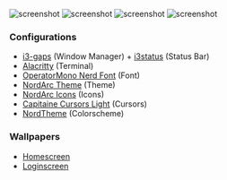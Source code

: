 
![screenshot](https://raw.githubusercontent.com/sarveshspatil111/i3wm-nord/main/i3wm-nord.png)
![screenshot](https://raw.githubusercontent.com/sarveshspatil111/i3wm-nord/main/screenshots/SC1.png)
![screenshot](https://raw.githubusercontent.com/sarveshspatil111/i3wm-nord/main/screenshots/SC2.png)
![screenshot](https://raw.githubusercontent.com/sarveshspatil111/i3wm-nord/main/screenshots/SC3.jpg)

### Configurations
- [i3-gaps](https://github.com/sarveshspatil111/i3wm-nord/tree/main/i3) (Window Manager) + [i3status](https://github.com/sarveshspatil111/i3wm-nord/tree/main/i3status) (Status Bar)
- [Alacritty](https://github.com/sarveshspatil111/i3wm-nord/tree/main/alacritty) (Terminal)
- [OperatorMono Nerd Font](https://github.com/sarveshspatil111/i3wm-nord/tree/main/fonts) (Font)
- [NordArc Theme](https://github.com/sarveshspatil111/i3wm-nord/tree/main/themes) (Theme)
- [NordArc Icons](https://github.com/sarveshspatil111/i3wm-nord/tree/main/icons) (Icons)
- [Capitaine Cursors Light](https://github.com/sarveshspatil111/i3wm-nord/tree/main/icons) (Cursors)
- [NordTheme](https://www.nordtheme.com/) (Colorscheme)

### Wallpapers
- [Homescreen](https://raw.githubusercontent.com/sarveshspatil111/i3wm-nord/main/wallpapers/moon-nord.png)
- [Loginscreen](https://raw.githubusercontent.com/sarveshspatil111/i3wm-nord/main/wallpapers/tower-nord.png)
